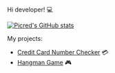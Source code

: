 Hi developer! 💻

[![Picred's GitHub stats](https://github-readme-stats.vercel.app/api?username=Picred)](https://github.com/Picred)

My projects:
- [Credit Card Number Checker](https://github.com/Picred/ccn-check) 💳
- [Hangman Game](https://github.com/Picred/hangman-game) 🎮
